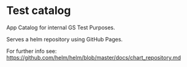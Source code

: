 # Test catalog

App Catalog for internal GS Test Purposes.

Serves a helm repository using GitHub Pages.

For further info see: https://github.com/helm/helm/blob/master/docs/chart_repository.md

